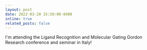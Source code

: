 ```yaml
---
layout: post
date: 2022-03-20 15:59:00-0400
inline: true
related_posts: false
---
```


I'm attending the Ligand Recognition and Molecular Gating Gordon Research conference and seminar in Italy!
